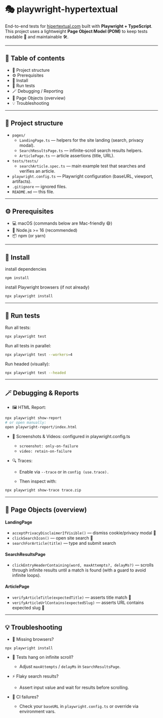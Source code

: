 # 🎭 playwright-hypertextual

End-to-end tests for [hipertextual.com](https://hipertextual.com) built with **Playwright + TypeScript**.  
This project uses a lightweight **Page Object Model (POM)** to keep tests readable 🧩 and maintainable 🛠️.

---

## 🧾 Table of contents
- 📁 Project structure
- ⚙️ Prerequisites
- 🧩 Install
- 🧪 Run tests
- 🪄 Debugging / Reporting
- 🧱 Page Objects (overview)
- 💡 Troubleshooting


---

## 📁 Project structure
- `pages/`  
  - `LandingPage.ts` — helpers for the site landing (search, privacy modal).  
  - `SearchResultsPage.ts` — infinite-scroll search results helpers.  
  - `ArticlePage.ts` — article assertions (title, URL).
- `tests/tests/`  
  - `searchArticle.spec.ts` — main example test that searches and verifies an article.
- `playwright.config.ts` — Playwright configuration (baseURL, viewport, artifacts).
- `.gitignore` — ignored files.
- `README.md` — this file.

---

## ⚙️ Prerequisites
- 💻 macOS (commands below are Mac-friendly 😄)
- 🧩 Node.js >= 16 (recommended)
- 📦 npm (or yarn)

---

## 🧩 Install


install dependencies
```bash
npm install
```
install Playwright browsers (if not already)
```bash
npx playwright install

```
---
## 🧪 Run tests

Run all tests:
```bash
npx playwright test
```
Run all tests in parallel:
```bash
npx playwright test --workers=4
```
Run headed (visually):
```bash
npx playwright test --headed
```

---
## 🪄 Debugging & Reports

- 🖼️ HTML Report:
```bash
npx playwright show-report
# or open manually:
open playwright-report/index.html
```
- 📸 Screenshots & Videos: configured in playwright.config.ts

    - `screenshot: only-on-failure`
    - `video: retain-on-failure`
- 🔍 Traces:
    - Enable via `--trace` or in `config (use.trace).`

    - Then inspect with:
```bash
npx playwright show-trace trace.zip

```
---
## 🧱 Page Objects (overview)

#### LandingPage

- `acceptPrivacyDisclaimerIfVisible()` — dismiss cookie/privacy modal 🍪
- `clickSearchIcon()` — open site search 🔎
- `searchForArticle(title)` — type and submit search

#### SearchResultsPage

- `clickEntryHeaderContaining(word, maxAttempts?, delayMs?)` — scrolls through infinite results until a match is found (with a guard to avoid infinite loops).

#### ArticlePage

- `verifyArticleTitle(expectedTitle)` — asserts title match 📰
- `verifyArticleUrlContains(expectedSlug)` — asserts URL contains expected slug 🔗
---

## 💡 Troubleshooting

- 🧱 Missing browsers?
```bash
npx playwright install
```
- 🔄 Tests hang on infinite scroll?

    - Adjust `maxAttempts` / `delayMs` in `SearchResultsPage`.
- ⚡ Flaky search results?

    - Assert input value and wait for results before scrolling.
- 🧩 CI failures?

    - Check your `baseURL` in `playwright.config.ts` or override via environment vars.
